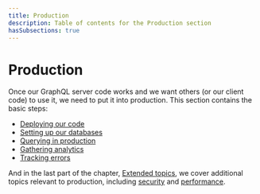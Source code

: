 ```yaml
---
title: Production
description: Table of contents for the Production section
hasSubsections: true
---
```


# Production

Once our GraphQL server code works and we want others (or our client code) to use it, we need to put it into production. This section contains the basic steps:

- [Deploying our code](deployment.md)
- [Setting up our databases](database-hosting.md)
- [Querying in production](querying-in-production.md)
- [Gathering analytics](analytics.md)
- [Tracking errors](error-reporting.md)

And in the last part of the chapter, [Extended topics](../extended-topics.md), we cover additional topics relevant to production, including [security](../security.md) and [performance](../performance.md).

